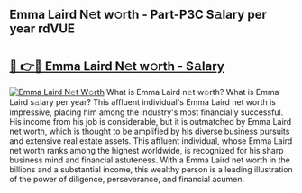 ## Emma Laird N𝚎t w𝚘rth - Part-P3C S𝚊lary per year rdVUE

# <h2><a href="http://gc3vew.nevu.top/?p=Emma+Laird">🔗 👉🔴 Emma Laird N𝚎t w𝚘rth - S𝚊lary</a></h2>

[![Emma Laird N𝚎t W𝚘rth](https://i.imgur.com/Oavwk0R.jpeg)](http://gc3vew.nevu.top/?p=Emma+Laird)
What is Emma Laird n𝚎t w𝚘rth? What is Emma Laird s𝚊lary per year?
This affluent individual's Emma Laird net worth is impressive, placing him among the industry's most financially successful. His income from his job is considerable, but it is outmatched by Emma Laird net worth, which is thought to be amplified by his diverse business pursuits and extensive real estate assets. This affluent individual, whose Emma Laird net worth ranks among the highest worldwide, is recognized for his sharp business mind and financial astuteness. With a Emma Laird net worth in the billions and a substantial income, this wealthy person is a leading illustration of the power of diligence, perseverance, and financial acumen.
